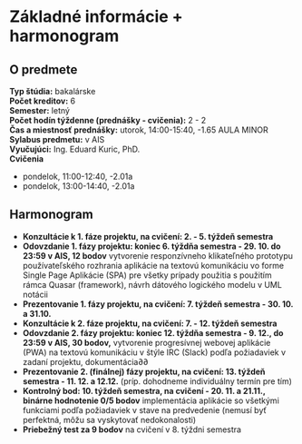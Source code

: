 # Základné informácie + harmonogram

## O predmete

**Typ štúdia:** bakalárske  
**Počet kreditov:** 6  
**Semester:** letný  
**Počet hodín týždenne (prednášky - cvičenia):** 2 - 2   
**Čas a miestnosť prednášky:**  utorok, 14:00-15:40, -1.65 AULA MINOR  
**Sylabus predmetu:** v AIS  
**Vyučujúci:** Ing. Eduard Kuric, PhD.  
**Cvičenia**
* pondelok, 11:00-12:40, -2.01a
* pondelok, 13:00-14:40, -2.01a


## Harmonogram 

* **Konzultácie k 1. fáze projektu, na cvičení: 2. - 5. týždeň semestra**
* **Odovzdanie 1. fázy projektu: koniec 6. týždňa semestra - 29. 10. do 23:59 v AIS, 12 bodov** vytvorenie responzívneho klikateľného prototypu používateľského rozhrania aplikácie na textovú komunikáciu vo forme Single Page Aplikácie (SPA) pre všetky prípady použitia s použitím rámca Quasar (framework), návrh dátového logického modelu v UML notácii
* **Prezentovanie 1. fázy projektu, na cvičení: 7. týždeň semestra - 30. 10. a 31.10.**
* **Konzultácie k 2. fáze projektu, na cvičení: 7. - 12. týždeň semestra**
* **Odovzdanie 2. fázy projektu: koniec 12. týždňa semestra - 9. 12., do 23:59 v AIS, 30 bodov,** vytvorenie progresívnej webovej aplikácie (PWA) na textovú komunikáciu v štýle IRC (Slack) podľa požiadaviek v zadaní projektu, dokumentácia∂∂
* **Prezentovanie 2. (finálnej) fázy projektu, na cvičení: 13. týždeň semestra - 11. 12. a 12.12.** (príp. dohodneme individuálny termín pre tím)
* **Kontrolný bod: 10. týždeň semestra, na cvičení - 20. 11. a 21.11., binárne hodnotenie 0/5 bodov** implementácia aplikácie so všetkými funkciami podľa požiadaviek v stave na predvedenie (nemusí byť perfektná, môžu sa vyskytovať nedokonalosti)
* **Priebežný test za 9 bodov** na cvičení v 8. týždni semestra 
